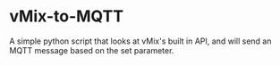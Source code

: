 # vMix-to-MQTT
A simple python script that looks at vMix's built in API, and will send an MQTT message based on the set parameter.
